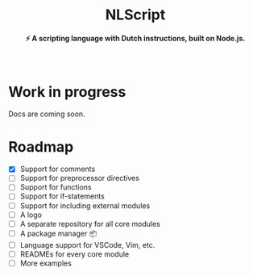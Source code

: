 <center>
  <h1>NLScript</h1>
  <h4>⚡ A scripting language with Dutch instructions, built on Node.js.</h4>
  <br>
</center>

# Work in progress
Docs are coming soon.

# Roadmap
- [x] Support for comments
- [ ] Support for preprocessor directives
- [ ] Support for functions
- [ ] Support for if-statements
- [ ] Support for including external modules
- [ ] A logo
- [ ] A separate repository for all core modules
- [ ] A package manager 📦
- [ ] Language support for VSCode, Vim, etc.
- [ ] READMEs for every core module
- [ ] More examples
